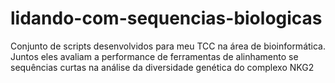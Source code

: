 # lidando-com-sequencias-biologicas
Conjunto de scripts desenvolvidos para meu TCC na área de bioinformática. Juntos eles avaliam a performance de ferramentas de alinhamento se sequências curtas na análise da diversidade genética do complexo NKG2 
